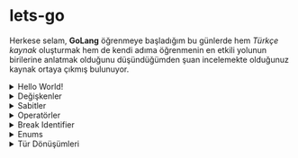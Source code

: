 # lets-go

Herkese selam, **GoLang** öğrenmeye başladığım bu günlerde hem *Türkçe kaynak* oluşturmak hem de kendi adıma öğrenmenin 
en etkili yolunun birilerine anlatmak olduğunu düşündüğümden şuan incelemekte olduğunuz kaynak ortaya çıkmış bulunuyor. 

<details>
<summary>Hello World!</summary>
<br>
	
<a name="hello-world" />
	
```go
package main

import "fmt"

func main(){
	fmt.Println("Hello World!") //Hello World!
}
```

### Uyarı!

```go
package main

func main(){
	var name string = "mustafa" //<-- Küçük harf private
	var Surname string = "dikyar" //<-- Büyük harf public
}
```
</details>




<details>
<summary>Değişkenler</summary>
<br>
	
```go
package main

import "fmt"

var global1 = "örnek"
//global2 := "örnek" => hata : .\variables.go:6:1: syntax error: non-declaration statement outside function body

func main(){
	fmt.Println(global1, /*global2*/)

	//Usage
	var message1 string
	message1 = "Hello 1!"
	fmt.Println(message1) //Hello 1!

	//Usage 2
	var message2 string = "Hello 2!"
	fmt.Println(message2) //Hello 2!

	//Usage 3
	var message3 = "Hello 3!"
	fmt.Println(message3) //Hello 3!

	//Usage 4
	var number1, number2, number3 int = 1,2,3
	fmt.Println(number1, number2, number3) //*1 *2 *3

	//Usage 5
	var number, name, gender = 2021, "Mustafa", false
	fmt.Println(number, name, gender) //*2021 *Mustafa *false

	//Usage 6
	surname := "Dikyar"
	fmt.Println(surname) //Dikyar

	//Usage 7
	age, language, money := 40, "golang", 100.5
	fmt.Println(age, language, money) //*40 *golang *100.5

	//Usage 8
	letter := 'M'
	word := "kelime"
	sentence := `Bu bir cümledir.`
	fmt.Println(letter, word, sentence) //*77 *kelime *Bu bir cümledir.
}
```

```go
package main

import "fmt"

var (
	name = "Mustafa"
	surname = "Dikyar"
)

func main(){
	fmt.Println(name, surname) //Mustafa Dikyar
}
```
</details>

<details>
<summary>Sabitler</summary>
<br>

```go
package main

import "fmt"

const name = "Mustafa"
const pi = 3.14
func main(){
	fmt.Println(name, pi) //Mustafa 3.14
}
```
	
</details>

<details>
<summary>Operatörler</summary>
<br>
	
### Aritmatik Operatörler

| Operatör      |  Açıklama   |
| ------------- | ----------- |
| +             | Toplama     |
| -             | Çıkarma     |
| /             | Bölme       |
| *             | Çarpma      |
| %             | Mod         |
| ++            | Değeri bir artırır. |
| --            | Değeri bir azaltır. |


### İlişkisel Operatörler

| Operatör      |  Açıklama   |
| ------------- | ----------- |
| ==            | Eşit        |
| !=            | Eşit değil  |
| >             | Büyüktür    |
| <             | Küçüktür    |
| >=            | Büyük eşit  |
| <=            | Küçük eşit  |


### Mantıksal Operatörler

| Operatör      |  Açıklama   |
| ------------- | ----------- |
| &&            | ve          |
| ||            | veya        |
| !             | değil       |


### Temel Atama Operatörler

| Operatör      |  Açıklama   |
| ------------- | ----------- |
| =             | Sağdaki değeri sol tarafa atar.                                         |
| +=            | Sağdaki değeri sol taraftaki değere ekler ve soldaki değişkene atar.    |
| -=            | Sağdaki değeri sol taraftaki değerden çıkarır ve soldaki değişkene atar.|
| *=            | Sağdaki değeri soldaki değer ile çarpar ve soldaki değişkene atar.      |
| /=            | Sağdaki değeri soldaki değere böler ve soldaki değişkene atar.          |

</details>
	
<details>
<summary>Break Identifier</summary>
<br>
     
```go
package main

import "fmt"

func main(){
	
	/*GetData metotu ya veri dönecek ya hata dönecek olduğunu varsayarsak.
	İki değerden birisi null gelecek hata alacağız.
	Sadece data var mı yok mu ile ilgilenmek istediğimiz zaman _ (break identifier) ile boş bir tanımlayıcı kullanabiliriz.
	*/

	//errorCode, data := GetData()
	//_, data := GetData()

	var _, number, _ = 0, 15, ""
	fmt.Println(number) //15
}
```
	
</details>

<details>
<summary>Enums</summary>
<br>
	
Doğrudan bir enum kullanımı yok.

```go
package main

import "fmt"

type Language string
const(
	Turkish Language = "tr"
	English Language = "en"
	Russian Language = "ru"
)

func GetLanguage(language Language){
	fmt.Println(language)
}

func main(){
	GetLanguage(Turkish) //tr
	GetLanguage(Russian) //ru
}
```
	
</details>
	
<details>
<summary>Tür Dönüşümleri</summary>
<br>

```go
package main

import (
	"fmt"
	"strconv"
)

func main() {
	var firstNumber = "10"

	//Convert

	//string to int
	number, _ := strconv.Atoi(firstNumber)
	result := number + 3
	fmt.Println(result) //13

	//int to string
	fmt.Println("Sonuç : " + strconv.Itoa(result)) //Sonuç : 13

	//Casting
	var secondNumber float64 = 11.1
	var intNumber = int(secondNumber)
	fmt.Println(intNumber) //11
}

```
	
</details>
